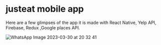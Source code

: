 # justeat mobile app

Here are a few glimpses of the app 
it is made with React Native, Yelp API, Firebase, Redux ,Google places API.

![WhatsApp Image 2023-03-30 at 20 32 41](https://user-images.githubusercontent.com/106971462/228883694-889efaa8-8cdb-4f03-a6e9-08dbda3e8b49.jpeg)
